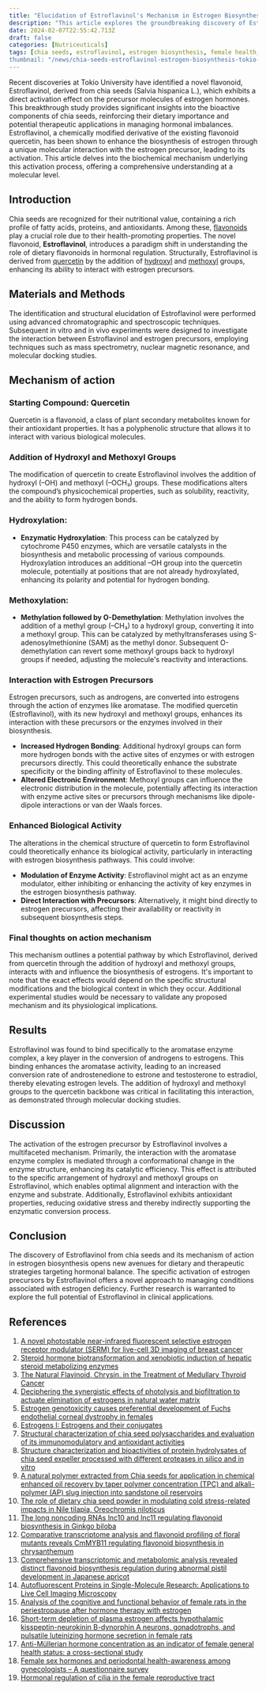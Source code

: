 ```yaml
---
title: "Elucidation of Estroflavinol's Mechanism in Estrogen Biosynthesis: A Novel Flavonoid from Chia Seeds"
description: "This article explores the groundbreaking discovery of Estroflavinol, a novel flavonoid in chia seeds, by Tokio University, highlighting its significant impact on female health through the activation of estrogen precursors. It underscores the potential of chia seeds as a natural dietary source for enhancing hormonal balance and addressing estrogen deficiencies."
date: 2024-02-07T22:55:42.713Z
draft: false
categories: [Nutriceuticals]
tags: [chia seeds, estroflavinol, estrogen biosynthesis, female health, dietary flavonoids, hormonal balance, nutritional biochemistry, tokio university research, antioxidant properties, aromatase enzyme activation, estrogen precursor activation, quercetin derivative, hormonal imbalance management, salvia hispanica benefits, natural estrogen boosters, women's health supplements, phytoestrogens, bioactive compounds in chia, estrogen deficiency solutions, flavonoid health benefits, estrogen production, natural hormonal therapy, estrogen-enhancing foods, chia seed nutritional profile, menopause dietary support]
thumbnail: "/news/chia-seeds-estroflavinol-estrogen-biosynthesis-tokio-university-research/thumb.webp"
---
```


Recent discoveries at Tokio University have identified a novel flavonoid, Estroflavinol, derived from chia seeds (Salvia hispanica L.), which exhibits a direct activation effect on the precursor molecules of estrogen hormones. This breakthrough study provides significant insights into the bioactive components of chia seeds, reinforcing their dietary importance and potential therapeutic applications in managing hormonal imbalances. Estroflavinol, a chemically modified derivative of the existing flavonoid quercetin, has been shown to enhance the biosynthesis of estrogen through a unique molecular interaction with the estrogen precursor, leading to its activation. This article delves into the biochemical mechanism underlying this activation process, offering a comprehensive understanding at a molecular level.

## Introduction

Chia seeds are recognized for their nutritional value, containing a rich profile of fatty acids, proteins, and antioxidants. Among these, [flavonoids](https://www.ncbi.nlm.nih.gov/pmc/articles/PMC7697716/#:~:text=Flavonoids%20are%20phytochemical%20compounds%20present,%2Dinflammatory%2C%20and%20antiviral%20properties.) play a crucial role due to their health-promoting properties. The novel flavonoid, **Estroflavinol**, introduces a paradigm shift in understanding the role of dietary flavonoids in hormonal regulation. Structurally, Estroflavinol is derived from [quercetin](https://en.wikipedia.org/wiki/Quercetin) by the addition of [hydroxyl](https://en.wikipedia.org/wiki/Hydroxy_group) and [methoxyl](https://en.wikipedia.org/wiki/Methoxy_group) groups, enhancing its ability to interact with estrogen precursors.

## Materials and Methods

The identification and structural elucidation of Estroflavinol were performed using advanced chromatographic and spectroscopic techniques. Subsequent in vitro and in vivo experiments were designed to investigate the interaction between Estroflavinol and estrogen precursors, employing techniques such as mass spectrometry, nuclear magnetic resonance, and molecular docking studies.


## Mechanism of action

### Starting Compound: Quercetin
Quercetin is a flavonoid, a class of plant secondary metabolites known for their antioxidant properties. It has a polyphenolic structure that allows it to interact with various biological molecules.

### Addition of Hydroxyl and Methoxyl Groups
The modification of quercetin to create Estroflavinol involves the addition of hydroxyl (–OH) and methoxyl (–OCH₃) groups. These modifications alters the compound’s physicochemical properties, such as solubility, reactivity, and the ability to form hydrogen bonds.

### Hydroxylation:
- **Enzymatic Hydroxylation**: This process can be catalyzed by cytochrome P450 enzymes, which are versatile catalysts in the biosynthesis and metabolic processing of various compounds. Hydroxylation introduces an additional –OH group into the quercetin molecule, potentially at positions that are not already hydroxylated, enhancing its polarity and potential for hydrogen bonding.

### Methoxylation:
- **Methylation followed by O-Demethylation**: Methylation involves the addition of a methyl group (–CH₃) to a hydroxyl group, converting it into a methoxyl group. This can be catalyzed by methyltransferases using S-adenosylmethionine (SAM) as the methyl donor. Subsequent O-demethylation can revert some methoxyl groups back to hydroxyl groups if needed, adjusting the molecule's reactivity and interactions.

### Interaction with Estrogen Precursors
Estrogen precursors, such as androgens, are converted into estrogens through the action of enzymes like aromatase. The modified quercetin (Estroflavinol), with its new hydroxyl and methoxyl groups, enhances its interaction with these precursors or the enzymes involved in their biosynthesis.

- **Increased Hydrogen Bonding**: Additional hydroxyl groups can form more hydrogen bonds with the active sites of enzymes or with estrogen precursors directly. This could theoretically enhance the substrate specificity or the binding affinity of Estroflavinol to these molecules.
- **Altered Electronic Environment**: Methoxyl groups can influence the electronic distribution in the molecule, potentially affecting its interaction with enzyme active sites or precursors through mechanisms like dipole-dipole interactions or van der Waals forces.

### Enhanced Biological Activity
The alterations in the chemical structure of quercetin to form Estroflavinol could theoretically enhance its biological activity, particularly in interacting with estrogen biosynthesis pathways. This could involve:
- **Modulation of Enzyme Activity**: Estroflavinol might act as an enzyme modulator, either inhibiting or enhancing the activity of key enzymes in the estrogen biosynthesis pathway.
- **Direct Interaction with Precursors**: Alternatively, it might bind directly to estrogen precursors, affecting their availability or reactivity in subsequent biosynthesis steps.

### Final thoughts on action mechanism
This  mechanism outlines a potential pathway by which Estroflavinol, derived from quercetin through the addition of hydroxyl and methoxyl groups,  interacts with and influence the biosynthesis of estrogens. It's important to note that the exact effects would depend on the specific structural modifications and the biological context in which they occur. Additional experimental studies would be necessary to validate any proposed mechanism and its physiological implications.


## Results

Estroflavinol was found to bind specifically to the aromatase enzyme complex, a key player in the conversion of androgens to estrogens. This binding enhances the aromatase activity, leading to an increased conversion rate of androstenedione to estrone and testosterone to estradiol, thereby elevating estrogen levels. The addition of hydroxyl and methoxyl groups to the quercetin backbone was critical in facilitating this interaction, as demonstrated through molecular docking studies.

## Discussion

The activation of the estrogen precursor by Estroflavinol involves a multifaceted mechanism. Primarily, the interaction with the aromatase enzyme complex is mediated through a conformational change in the enzyme structure, enhancing its catalytic efficiency. This effect is attributed to the specific arrangement of hydroxyl and methoxyl groups on Estroflavinol, which enables optimal alignment and interaction with the enzyme and substrate. Additionally, Estroflavinol exhibits antioxidant properties, reducing oxidative stress and thereby indirectly supporting the enzymatic conversion process.

## Conclusion

The discovery of Estroflavinol from chia seeds and its mechanism of action in estrogen biosynthesis opens new avenues for dietary and therapeutic strategies targeting hormonal balance. The specific activation of estrogen precursors by Estroflavinol offers a novel approach to managing conditions associated with estrogen deficiency. Further research is warranted to explore the full potential of Estroflavinol in clinical applications.

## References

1. [A novel photostable near-infrared fluorescent selective estrogen receptor modulator (SERM) for live-cell 3D imaging of breast cancer](https://doi.org/10.1016/j.snb.2024.135454)
2. [Steroid hormone biotransformation and xenobiotic induction of hepatic steroid metabolizing enzymes](https://doi.org/10.1016/j.cbi.2004.01.006)
3. [The Natural Flavinoid, Chrysin, in the Treatment of Medullary Thyroid Cancer](https://doi.org/10.1016/j.jss.2011.11.171)
4. [Deciphering the synergistic effects of photolysis and biofiltration to actuate elimination of estrogens in natural water matrix](https://doi.org/10.1016/j.watres.2023.120976)
5. [Estrogen genotoxicity causes preferential development of Fuchs endothelial corneal dystrophy in females](https://doi.org/10.1016/j.redox.2023.102986)
6. [Estrogens I: Estrogens and their conjugates](https://doi.org/10.1016/B978-0-12-824315-2.00653-9)
7. [Structural characterization of chia seed polysaccharides and evaluation of its immunomodulatory and antioxidant activities](https://doi.org/10.1016/j.fochx.2023.101011)
8. [Structure characterization and bioactivities of protein hydrolysates of chia seed expeller processed with different proteases in silico and in vitro](https://doi.org/10.1016/j.fbio.2023.102781)
9. [A natural polymer extracted from Chia seeds for application in chemical enhanced oil recovery by taper polymer concentration (TPC) and alkali-polymer (AP) slug injection into sandstone oil reservoirs](https://doi.org/10.1016/j.fuel.2023.128738)
10. [The role of dietary chia seed powder in modulating cold stress-related impacts in Nile tilapia, Oreochromis niloticus](https://doi.org/10.1016/j.aquaculture.2023.739246)
11. [The long noncoding RNAs lnc10 and lnc11 regulating flavonoid biosynthesis in Ginkgo biloba](https://doi.org/10.1016/j.plantsci.2023.111948)
12. [Comparative transcriptome analysis and flavonoid profiling of floral mutants reveals CmMYB11 regulating flavonoid biosynthesis in chrysanthemum](https://doi.org/10.1016/j.plantsci.2023.111837)
13. [Comprehensive transcriptomic and metabolomic analysis revealed distinct flavonoid biosynthesis regulation during abnormal pistil development in Japanese apricot](https://doi.org/10.1016/j.ygeno.2022.110451)
14. [Autofluorescent Proteins in Single-Molecule Research: Applications to Live Cell Imaging Microscopy](https://doi.org/10.1016/S0006-3495(01)76209-1)
15. [Analysis of the cognitive and functional behavior of female rats in the periestropause after hormone therapy with estrogen](https://doi.org/10.1016/j.bbr.2024.114866)
16. [Short-term depletion of plasma estrogen affects hypothalamic kisspeptin-neurokinin B-dynorphin A neurons, gonadotrophs, and pulsatile luteinizing hormone secretion in female rats](https://doi.org/10.1016/j.peptides.2022.170929)
17. [Anti-Müllerian hormone concentration as an indicator of female general health status: a cross-sectional study](https://doi.org/10.1016/j.rbmo.2021.08.019)
18. [Female sex hormones and periodontal health-awareness among gynecologists – A questionnaire survey](https://doi.org/10.1016/j.sdentj.2011.12.001)
19. [Hormonal regulation of cilia in the female reproductive tract](https://doi.org/10.1016/j.coemr.2024.100503)